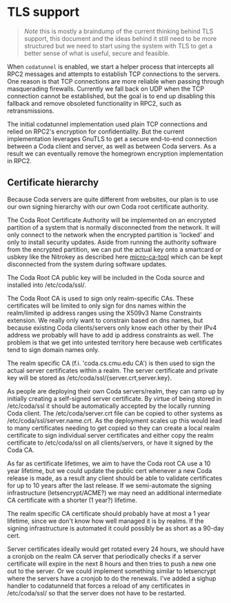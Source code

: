 # TLS support

> *Note* this is mostly a braindump of the current thinking behind TLS
> support, this document and the ideas behind it still need to be more
> structured but we need to start using the system with TLS to get a
> better sense of what is useful, secure and feasible.

When `codatunnel` is enabled, we start a helper process that intercepts
all RPC2 messages and attempts to establish TCP connections to the
servers. One reason is that TCP connections are more reliable when
passing through masquerading firewalls.  Currently we fall back on UDP
when the TCP connection cannot be established, but the goal is to end up
disabling this fallback and remove obsoleted functionality in RPC2, such
as retransmissions.

The initial codatunnel implementation used plain TCP connections and
relied on RPC2's encryption for confidentiality. But the current
implementation leverages GnuTLS to get a secure end-to-end connection
between a Coda client and server, as well as between Coda servers. As a
result we can eventually remove the homegrown encryption implementation
in RPC2.

## Certificate hierarchy

Because Coda servers are quite different from websites, our plan is to
use our own signing hierarchy with our own Coda root certificate
authority.

The Coda Root Certificate Authority will be implemented on an encrypted
partition of a system that is normally disconnected from the network. It
will only connect to the network when the encrypted partition is
'locked' and only to install security updates. Aside from running the
authority software from the encrypted partition, we can put the actual
key onto a smartcard or usbkey like the Nitrokey as described here
[micro-ca-tool](https://github.com/sektioneins/micro-ca-tool) which can
be kept disconnected from the system during software updates.

The Coda Root CA public key will be included in the Coda source and
installed into /etc/coda/ssl/.

The Coda Root CA is used to sign only realm-specific CAs. These
certificates will be limited to only sign for dns names within the
realm/limited ip address ranges using the X509v3 Name Constraints
extension. We really only want to constrain based on dns names, but
because existing Coda clients/servers only know each other by their IPv4
address we probably will have to add ip address constraints as well. The
problem is that we get into untested territory here because web
certificates tend to sign domain names only.

The realm specific CA (f.i. 'coda.cs.cmu.edu CA') is then used to sign
the actual server certificates within a realm. The server certificate
and private key will be stored as /etc/coda/ssl/{server.crt,server.key}.

As people are deploying their own Coda servers/realm, they can ramp up
by initially creating a self-signed server certificate. By virtue of
being stored in /etc/coda/ssl it should be automatically accepted by the
locally running Coda client. The /etc/coda/server.crt file can be copied
to other systems as /etc/coda/ssl/server.name.crt. As the deployment
scales up this would lead to many certificates needing to get copied so
they can create a local realm certificate to sign individual server
certificates and either copy the realm certificate to /etc/coda/ssl on
all clients/servers, or have it signed by the Coda CA.

As far as certificate lifetimes, we aim to have the Coda root CA use a
10 year lifetime, but we could update the public cert whenever a new
Coda release is made, as a result any client should be able to validate
certificates for up to 10 years after the last release. If we
semi-automate the signing infrastructure (letsencrypt/ACME?) we may need
an additional intermediate CA certificate with a shorter (1 year?)
lifetime.

The realm specific CA certificate should probably have at most a 1 year
lifetime, since we don't know how well managed it is by realms. If the
signing infrastructure is automated it could possibly be as short as a
90-day cert.

Server certificates ideally would get rotated every 24 hours, we should
have a cronjob on the realm CA server that periodically checks if a
server certificate will expire in the next 8 hours and then tries to
push a new one out to the server. Or we could implement something
similar to letsencrypt where the servers have a cronjob to do the
renewals. I've added a sighup handler to codatunneld that forces a
reload of any certificates in /etc/coda/ssl/ so that the server does not
have to be restarted.
